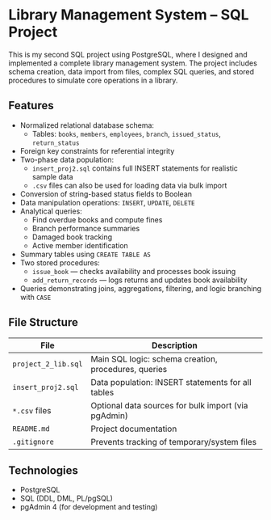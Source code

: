 # Library Management System – SQL Project

This is my second SQL project using PostgreSQL, where I designed and implemented a complete library management system. The project includes schema creation, data import from files, complex SQL queries, and stored procedures to simulate core operations in a library.

## Features

- Normalized relational database schema:
  - Tables: `books`, `members`, `employees`, `branch`, `issued_status`, `return_status`
- Foreign key constraints for referential integrity
- Two-phase data population:
  - `insert_proj2.sql` contains full INSERT statements for realistic sample data
  - `.csv` files can also be used for loading data via bulk import
- Conversion of string-based status fields to Boolean
- Data manipulation operations: `INSERT`, `UPDATE`, `DELETE`
- Analytical queries:
  - Find overdue books and compute fines
  - Branch performance summaries
  - Damaged book tracking
  - Active member identification
- Summary tables using `CREATE TABLE AS`
- Two stored procedures:
  - `issue_book` — checks availability and processes book issuing
  - `add_return_records` — logs returns and updates book availability
- Queries demonstrating joins, aggregations, filtering, and logic branching with `CASE`

## File Structure

| File                  | Description                                             |
|-----------------------|---------------------------------------------------------|
| `project_2_lib.sql`   | Main SQL logic: schema creation, procedures, queries    |
| `insert_proj2.sql`    | Data population: INSERT statements for all tables       |
| `*.csv` files         | Optional data sources for bulk import (via pgAdmin)     |
| `README.md`           | Project documentation                                   |
| `.gitignore`          | Prevents tracking of temporary/system files             |

## Technologies

- PostgreSQL
- SQL (DDL, DML, PL/pgSQL)
- pgAdmin 4 (for development and testing)
